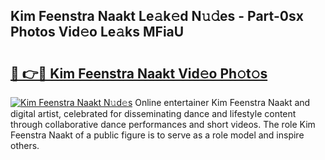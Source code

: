 ## Kim Feenstra Naakt Le𝚊k𝚎d N𝚞𝚍es - Part-0sx Photos Vid𝚎o Le𝚊ks MFiaU

# <h2><a href="http://fb2i40.evod.top/?m=Kim+Feenstra+Naakt">🔗 👉🔴 Kim Feenstra Naakt Vid𝚎o Ph𝚘t𝚘s</a></h2>

[![Kim Feenstra Naakt N𝚞d𝚎s](https://i.imgur.com/8V9OHl7.gif)](http://fb2i40.evod.top/?m=Kim+Feenstra+Naakt)
Online entertainer Kim Feenstra Naakt and digital artist, celebrated for disseminating dance and lifestyle content through collaborative dance performances and short videos. The role Kim Feenstra Naakt of a public figure is to serve as a role model and inspire others. 
